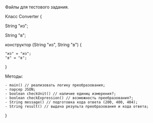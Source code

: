 Файлы для тестового задания.

Класс Converter {
  
  String "из";
  
  String "в";
 
  конструктор (String "из", String "в") {
  
    "из" = "из";
    "в" = "в";
  }
 
   Методы:
   
    - main() // реализовать логику преобразования;
    - парсер JSON;
    - boolean checkUnit() // наличие единиц измерения?;
    - boolean checkExpression() // возможность преобразования?;
    - String message() // подготовка кода ответа (200, 400, 404);
    - String result() // выдача результа преобразования и кода ответа;
}
